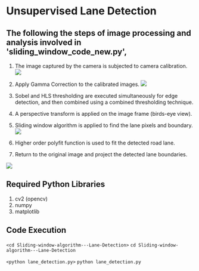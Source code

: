 # Unsupervised Lane Detection 

## The following the steps of image processing and analysis involved in 'sliding_window_code_new.py',
1. The image captured by the camera is subjected to camera calibration.
![](/images/5.jpg) 

2. Apply Gamma Correction to the calibrated images.
![](/images/6.jpg) 

3. Sobel and HLS thresholding are executed simultaneously for edge detection, and then combined using a combined thresholding technique. 

4.  A perspective transform is applied on the image frame (birds-eye view). 

5. Sliding window algorithm is applied to find the lane pixels and boundary.
![](/images/1.png)

6. Higher order polyfit function is used to fit the detected road lane. 

7. Return to the original image and project the detected lane boundaries.
 
![](/images/3.png)
## Required Python Libraries
1. cv2 (opencv)
2. numpy
3. matplotlib

## Code Execution 
`<cd Sliding-window-algorithm---Lane-Detection>` 
`cd Sliding-window-algorithm---Lane-Detection` 

`<python lane_detection.py>` 
`python lane_detection.py` 
